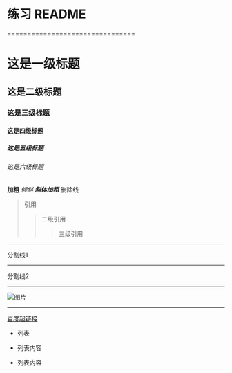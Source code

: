 # 练习 README
================================

# 这是一级标题
## 这是二级标题
### 这是三级标题
#### 这是四级标题
##### 这是五级标题
###### 这是六级标题

**加粗**
*倾斜*
***斜体加粗***
~~删除线~~

> 引用
>> 二级引用
>>> 三级引用


---
分割线1
***
分割线2
*****
![图片](https://upload-images.jianshu.io/upload_images/6860761-fd2f51090a890873.jpg?imageMogr2/auto-orient/strip%7CimageView2/2/w/550 "链接地址")

---
[百度超链接](http://baidu.com "百度")

- 列表
+ 列表内容
* 列表内容


